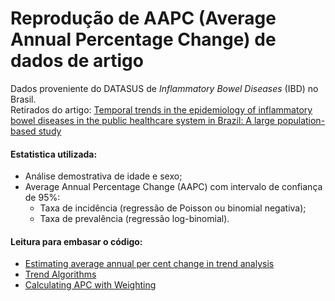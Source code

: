 # Reprodução de AAPC (Average Annual Percentage Change) de dados de artigo

Dados proveniente do DATASUS de *Inflammatory Bowel Diseases* (IBD) no Brasil.  
Retirados do artigo: [Temporal trends in the epidemiology of inflammatory bowel diseases in the public healthcare system in Brazil: A large population-based study](https://www.sciencedirect.com/science/article/pii/S2667193X22001156?via%3Dihub#bib0018)

#### Estatistica utilizada:
* Análise demostrativa de idade e sexo;
* Average Annual Percentage Change (AAPC) com intervalo de confiança de 95%:
  * Taxa de incidência (regressão de Poisson ou binomial negativa);
  * Taxa de prevalência (regressão log-binomial).



#### Leitura para embasar o código:
* [Estimating average annual per cent change in trend analysis](https://www.ncbi.nlm.nih.gov/pmc/articles/PMC2843083/)
* [Trend Algorithms](https://seer.cancer.gov/seerstat/WebHelp/Trend_Algorithms.htm)
* [Calculating APC with Weighting](https://seer.cancer.gov/seerstat/WebHelp/Calculating_APC_with_Weighting.htm)
